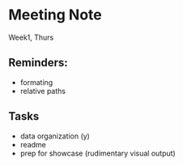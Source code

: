 # Meeting Note
Week1, Thurs

## Reminders:
- formating
- relative paths


## Tasks
- data organization (y)
- readme
- prep for showcase (rudimentary visual output)
